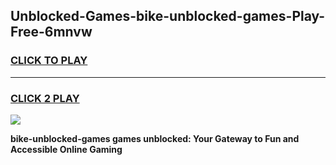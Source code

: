 
## Unblocked-Games-bike-unblocked-games-Play-Free-6mnvw
<h3>
<a href="https://premium76.site?title=bike-unblocked-games&ref=23A">CLICK TO PLAY</a></h3>
<hr>

<h3>
<a href="https://premium76.site?title=bike-unblocked-games&ref=23A">CLICK 2 PLAY</a>
  
</h3>

<a href="https://premium76.site?title=bike-unblocked-games&ref=23A"><img src="https://clearcache.store/games.png"></a>


**bike-unblocked-games games unblocked: Your Gateway to Fun and Accessible Online Gaming**
